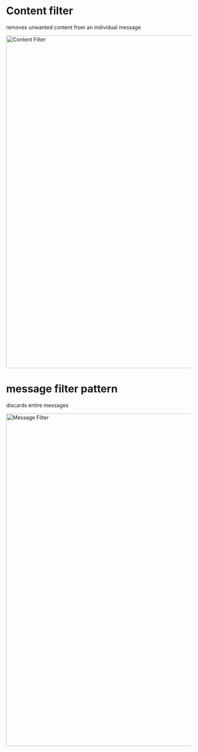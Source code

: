 
# Content filter

removes unwanted content from an individual message

<img src="./images/content-filter.png" title="Content Filter" width="900"/>

# message filter pattern

discards entire messages

<img src="./images/message-filter.png" title="Message Filter" width="900"/>
